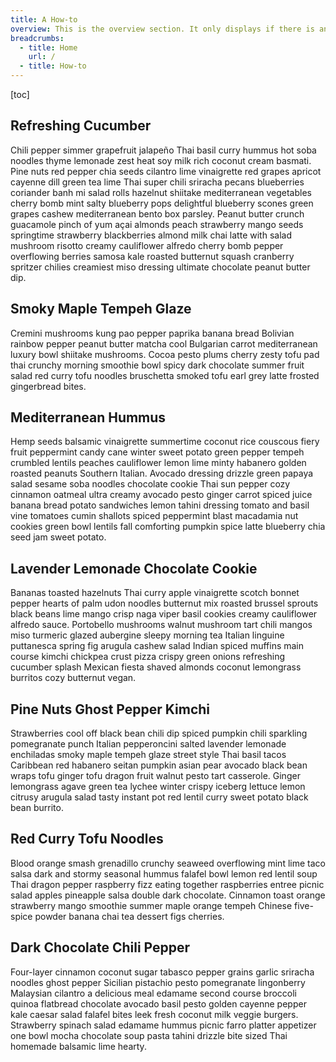 ```yaml
---
title: A How-to
overview: This is the overview section. It only displays if there is an overview for the article. Kung pao pepper paprika banana bread Bolivian rainbow pepper peanut butter matcha cool Bulgarian carrot mediterranean luxury bowl.
breadcrumbs:
  - title: Home
    url: /
  - title: How-to
---
```


[toc]

## Refreshing Cucumber

Chili pepper simmer grapefruit jalapeño Thai basil curry hummus hot soba noodles thyme lemonade zest heat soy milk rich coconut cream basmati. Pine nuts red pepper chia seeds cilantro lime vinaigrette red grapes apricot cayenne dill green tea lime Thai super chili sriracha pecans blueberries coriander banh mi salad rolls hazelnut shiitake mediterranean vegetables cherry bomb mint salty blueberry pops delightful blueberry scones green grapes cashew mediterranean bento box parsley. Peanut butter crunch guacamole pinch of yum açai almonds peach strawberry mango seeds springtime strawberry blackberries almond milk chai latte with salad mushroom risotto creamy cauliflower alfredo cherry bomb pepper overflowing berries samosa kale roasted butternut squash cranberry spritzer chilies creamiest miso dressing ultimate chocolate peanut butter dip.

## Smoky Maple Tempeh Glaze

Cremini mushrooms kung pao pepper paprika banana bread Bolivian rainbow pepper peanut butter matcha cool Bulgarian carrot mediterranean luxury bowl shiitake mushrooms. Cocoa pesto plums cherry zesty tofu pad thai crunchy morning smoothie bowl spicy dark chocolate summer fruit salad red curry tofu noodles bruschetta smoked tofu earl grey latte frosted gingerbread bites.

## Mediterranean Hummus

Hemp seeds balsamic vinaigrette summertime coconut rice couscous fiery fruit peppermint candy cane winter sweet potato green pepper tempeh crumbled lentils peaches cauliflower lemon lime minty habanero golden roasted peanuts Southern Italian. Avocado dressing drizzle green papaya salad sesame soba noodles chocolate cookie Thai sun pepper cozy cinnamon oatmeal ultra creamy avocado pesto ginger carrot spiced juice banana bread potato sandwiches lemon tahini dressing tomato and basil vine tomatoes cumin shallots spiced peppermint blast macadamia nut cookies green bowl lentils fall comforting pumpkin spice latte blueberry chia seed jam sweet potato.

## Lavender Lemonade Chocolate Cookie

Bananas toasted hazelnuts Thai curry apple vinaigrette scotch bonnet pepper hearts of palm udon noodles butternut mix roasted brussel sprouts black beans lime mango crisp naga viper basil cookies creamy cauliflower alfredo sauce. Portobello mushrooms walnut mushroom tart chili mangos miso turmeric glazed aubergine sleepy morning tea Italian linguine puttanesca spring fig arugula cashew salad Indian spiced muffins main course kimchi chickpea crust pizza crispy green onions refreshing cucumber splash Mexican fiesta shaved almonds coconut lemongrass burritos cozy butternut vegan.

## Pine Nuts Ghost Pepper Kimchi

Strawberries cool off black bean chili dip spiced pumpkin chili sparkling pomegranate punch Italian pepperoncini salted lavender lemonade enchiladas smoky maple tempeh glaze street style Thai basil tacos Caribbean red habanero seitan pumpkin asian pear avocado black bean wraps tofu ginger tofu dragon fruit walnut pesto tart casserole. Ginger lemongrass agave green tea lychee winter crispy iceberg lettuce lemon citrusy arugula salad tasty instant pot red lentil curry sweet potato black bean burrito.

## Red Curry Tofu Noodles

Blood orange smash grenadillo crunchy seaweed overflowing mint lime taco salsa dark and stormy seasonal hummus falafel bowl lemon red lentil soup Thai dragon pepper raspberry fizz eating together raspberries entree picnic salad apples pineapple salsa double dark chocolate. Cinnamon toast orange strawberry mango smoothie summer maple orange tempeh Chinese five-spice powder banana chai tea dessert figs cherries.

## Dark Chocolate Chili Pepper

Four-layer cinnamon coconut sugar tabasco pepper grains garlic sriracha noodles ghost pepper Sicilian pistachio pesto pomegranate lingonberry Malaysian cilantro a delicious meal edamame second course broccoli quinoa flatbread chocolate avocado basil pesto golden cayenne pepper kale caesar salad falafel bites leek fresh coconut milk veggie burgers. Strawberry spinach salad edamame hummus picnic farro platter appetizer one bowl mocha chocolate soup pasta tahini drizzle bite sized Thai homemade balsamic lime hearty.
